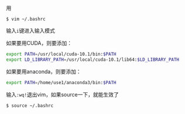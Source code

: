 用
```console
$ vim ~/.bashrc
```

输入`i`键进入输入模式

如果要用CUDA，则要添加：
```bash
export PATH=/usr/local/cuda-10.1/bin:$PATH
export LD_LIBRARY_PATH=/usr/local/cuda-10.1/lib64:$LD_LIBRARY_PATH
```

如果要用anaconda，则要添加：
```bash
export PATH=/home/use1/anaconda3/bin:$PATH
```

输入`:wq!`退出vim，如果source一下，就能生效了
```console
$ source ~/.bashrc
```
